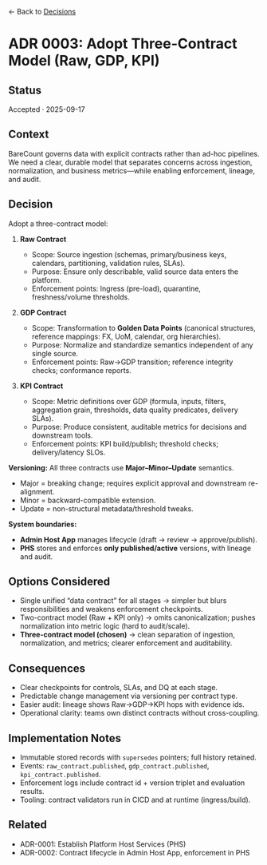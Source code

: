 ← Back to [Decisions](decisions-overview.md)

# ADR 0003: Adopt Three-Contract Model (Raw, GDP, KPI)

## Status
Accepted · 2025-09-17

## Context
BareCount governs data with explicit contracts rather than ad-hoc pipelines. We need a clear, durable model that separates concerns across ingestion, normalization, and business metrics—while enabling enforcement, lineage, and audit.

## Decision
Adopt a three-contract model:

1) **Raw Contract**
   - Scope: Source ingestion (schemas, primary/business keys, calendars, partitioning, validation rules, SLAs).
   - Purpose: Ensure only describable, valid source data enters the platform.
   - Enforcement points: Ingress (pre-load), quarantine, freshness/volume thresholds.

2) **GDP Contract**
   - Scope: Transformation to **Golden Data Points** (canonical structures, reference mappings: FX, UoM, calendar, org hierarchies).
   - Purpose: Normalize and standardize semantics independent of any single source.
   - Enforcement points: Raw→GDP transition; reference integrity checks; conformance reports.

3) **KPI Contract**
   - Scope: Metric definitions over GDP (formula, inputs, filters, aggregation grain, thresholds, data quality predicates, delivery SLAs).
   - Purpose: Produce consistent, auditable metrics for decisions and downstream tools.
   - Enforcement points: KPI build/publish; threshold checks; delivery/latency SLOs.

**Versioning:** All three contracts use **Major–Minor–Update** semantics.  
- Major = breaking change; requires explicit approval and downstream re-alignment.  
- Minor = backward-compatible extension.  
- Update = non-structural metadata/threshold tweaks.

**System boundaries:**  
- **Admin Host App** manages lifecycle (draft → review → approve/publish).  
- **PHS** stores and enforces **only published/active** versions, with lineage and audit.

## Options Considered
- Single unified “data contract” for all stages → simpler but blurs responsibilities and weakens enforcement checkpoints.
- Two-contract model (Raw + KPI only) → omits canonicalization; pushes normalization into metric logic (hard to audit/scale).
- **Three-contract model (chosen)** → clean separation of ingestion, normalization, and metrics; clearer enforcement and auditability.

## Consequences
- Clear checkpoints for controls, SLAs, and DQ at each stage.
- Predictable change management via versioning per contract type.
- Easier audit: lineage shows Raw→GDP→KPI hops with evidence ids.
- Operational clarity: teams own distinct contracts without cross-coupling.

## Implementation Notes
- Immutable stored records with `supersedes` pointers; full history retained.
- Events: `raw_contract.published`, `gdp_contract.published`, `kpi_contract.published`.
- Enforcement logs include contract id + version triplet and evaluation results.
- Tooling: contract validators run in CICD and at runtime (ingress/build).

## Related
- ADR-0001: Establish Platform Host Services (PHS)
- ADR-0002: Contract lifecycle in Admin Host App, enforcement in PHS
